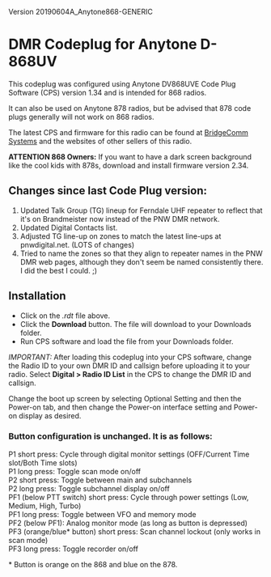 Version 20190604A_Anytone868-GENERIC  
# DMR Codeplug for Anytone D-868UV  
This codeplug was configured using Anytone DV868UVE Code Plug Software (CPS) version 1.34 and is intended for 868 radios.
 
It can also be used on Anytone 878 radios, but be advised that 878 code plugs generally will not work on 868 radios.

The latest CPS and firmware for this radio can be found at [BridgeComm Systems](https://www.bridgecomsystems.com/pages/anytone-at-d868uv-support-page) and the websites of other sellers of this radio. 

__ATTENTION 868 Owners:__  If you want to have a dark screen background like the cool kids with 878s, download and install firmware version 2.34.

## Changes since last Code Plug version:
1) Updated Talk Group (TG) lineup for Ferndale UHF repeater to reflect that it's on Brandmeister now instead of the PNW DMR network. 
2) Updated Digital Contacts list.
3) Adjusted TG line-up on zones to match the latest line-ups at pnwdigital.net.  (LOTS of changes)
4) Tried to name the zones so that they align to repeater names in the PNW DMR web pages, although they don't seem 
   be named consistently there.  I did the best I could. ;)

## Installation

- Click on the _*.rdt*_ file above.  
- Click the __Download__ button.  The file will download to your Downloads folder.  
- Run CPS software and load the file from your Downloads folder.  

*IMPORTANT:*  After loading this codeplug into your CPS software, change the Radio ID to your own DMR ID and callsign
before uploading it to your radio.  Select __Digital > Radio ID List__ in the CPS to change the DMR ID and callsign.

Change the boot up screen by selecting Optional Setting and then the Power-on tab, and then change the Power-on
interface setting and Power-on display as desired.

### Button configuration is unchanged.  It is as follows:

   P1 short press: Cycle through digital monitor settings (OFF/Current Time slot/Both Time slots)  
   P1 long press: Toggle scan mode on/off  
   P2 short press: Toggle between main and subchannels  
   P2 long press: Toggle subchannel display on/off  
   PF1 (below PTT switch) short press: Cycle through power settings (Low, Medium, High, Turbo)  
   PF1 long press: Toggle between VFO and memory mode  
   PF2 (below PF1): Analog monitor mode (as long as button is depressed)  
   PF3 (orange/blue\* button) short press: Scan channel lockout (only works in scan mode)  
   PF3 long press: Toggle recorder on/off  

\* Button is orange on the 868 and blue on the 878.  
